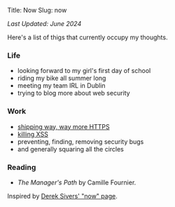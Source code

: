 Title: Now
Slug: now

*Last Updated: June 2024*

Here's a list of thigs that currently occupy my thoughts.

### Life

- looking forward to my girl's first day of school
- riding my bike all summer long
- meeting my team IRL in Dublin
- trying to blog more about web security

### Work

- [shipping way, way more HTTPS](https://blog.mozilla.org/security/2024/06/05/firefox-will-upgrade-more-mixed-content-in-version-127/)
- [killing XSS](https://wicg.github.io/sanitizer-api/)
- preventing, finding, removing security bugs
- and generally squaring all the circles

### Reading

- *The Manager's Path* by Camille Fournier.

Inspired by [Derek Sivers' "now" page](https://sive.rs/now).
